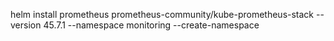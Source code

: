 helm install prometheus prometheus-community/kube-prometheus-stack --version 45.7.1 --namespace monitoring --create-namespace


